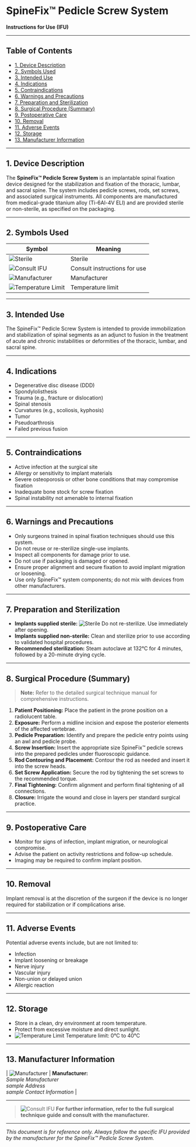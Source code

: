 # SpineFix™ Pedicle Screw System  
**Instructions for Use (IFU)**

---

## Table of Contents

- [1. Device Description](#1-device-description)
- [2. Symbols Used](#2-symbols-used)
- [3. Intended Use](#3-intended-use)
- [4. Indications](#4-indications)
- [5. Contraindications](#5-contraindications)
- [6. Warnings and Precautions](#6-warnings-and-precautions)
- [7. Preparation and Sterilization](#7-preparation-and-sterilization)
- [8. Surgical Procedure (Summary)](#8-surgical-procedure-summary)
- [9. Postoperative Care](#9-postoperative-care)
- [10. Removal](#10-removal)
- [11. Adverse Events](#11-adverse-events)
- [12. Storage](#12-storage)
- [13. Manufacturer Information](#13-manufacturer-information)

---

## 1. Device Description

The **SpineFix™ Pedicle Screw System** is an implantable spinal fixation device designed for the stabilization and fixation of the thoracic, lumbar, and sacral spine. The system includes pedicle screws, rods, set screws, and associated surgical instruments. All components are manufactured from medical-grade titanium alloy (Ti-6Al-4V ELI) and are provided sterile or non-sterile, as specified on the packaging.

---

## 2. Symbols Used

| Symbol | Meaning                        |
|--------|--------------------------------|
| ![Sterile](https://img.icons8.com/ios-filled/24/000000/sterilization.png) | Sterile |
| ![Consult IFU](https://img.icons8.com/ios-filled/24/000000/information.png) | Consult instructions for use |
| ![Manufacturer](https://img.icons8.com/ios-filled/24/000000/factory.png) | Manufacturer |
| ![Temperature Limit](https://img.icons8.com/ios-filled/24/000000/temperature.png) | Temperature limit |

---

## 3. Intended Use

The SpineFix™ Pedicle Screw System is intended to provide immobilization and stabilization of spinal segments as an adjunct to fusion in the treatment of acute and chronic instabilities or deformities of the thoracic, lumbar, and sacral spine.

---

## 4. Indications

- Degenerative disc disease (DDD)
- Spondylolisthesis
- Trauma (e.g., fracture or dislocation)
- Spinal stenosis
- Curvatures (e.g., scoliosis, kyphosis)
- Tumor
- Pseudoarthrosis
- Failed previous fusion

---

## 5. Contraindications

- Active infection at the surgical site
- Allergy or sensitivity to implant materials
- Severe osteoporosis or other bone conditions that may compromise fixation
- Inadequate bone stock for screw fixation
- Spinal instability not amenable to internal fixation

---

## 6. Warnings and Precautions

- Only surgeons trained in spinal fixation techniques should use this system.
- Do not reuse or re-sterilize single-use implants.
- Inspect all components for damage prior to use.
- Do not use if packaging is damaged or opened.
- Ensure proper alignment and secure fixation to avoid implant migration or loosening.
- Use only SpineFix™ system components; do not mix with devices from other manufacturers.

---

## 7. Preparation and Sterilization

- **Implants supplied sterile:** ![Sterile](https://img.icons8.com/ios-filled/24/000000/sterilization.png) Do not re-sterilize. Use immediately after opening.
- **Implants supplied non-sterile:** Clean and sterilize prior to use according to validated hospital procedures.
- **Recommended sterilization:** Steam autoclave at 132°C for 4 minutes, followed by a 20-minute drying cycle.

---

## 8. Surgical Procedure (Summary)

> **Note:** Refer to the detailed surgical technique manual for comprehensive instructions.

1. **Patient Positioning:** Place the patient in the prone position on a radiolucent table.
2. **Exposure:** Perform a midline incision and expose the posterior elements of the affected vertebrae.
3. **Pedicle Preparation:** Identify and prepare the pedicle entry points using an awl and pedicle probe.
4. **Screw Insertion:** Insert the appropriate size SpineFix™ pedicle screws into the prepared pedicles under fluoroscopic guidance.
5. **Rod Contouring and Placement:** Contour the rod as needed and insert it into the screw heads.
6. **Set Screw Application:** Secure the rod by tightening the set screws to the recommended torque.
7. **Final Tightening:** Confirm alignment and perform final tightening of all connections.
8. **Closure:** Irrigate the wound and close in layers per standard surgical practice.

---

## 9. Postoperative Care

- Monitor for signs of infection, implant migration, or neurological compromise.
- Advise the patient on activity restrictions and follow-up schedule.
- Imaging may be required to confirm implant position.

---

## 10. Removal

Implant removal is at the discretion of the surgeon if the device is no longer required for stabilization or if complications arise.

---

## 11. Adverse Events

Potential adverse events include, but are not limited to:

- Infection
- Implant loosening or breakage
- Nerve injury
- Vascular injury
- Non-union or delayed union
- Allergic reaction

---

## 12. Storage

- Store in a clean, dry environment at room temperature.
- Protect from excessive moisture and direct sunlight.
- ![Temperature Limit](https://img.icons8.com/ios-filled/24/000000/temperature.png) Temperature limit: 0°C to 40°C

---

## 13. Manufacturer Information

| ![Manufacturer](https://img.icons8.com/ios-filled/24/000000/factory.png) | **Manufacturer:**<br>*Sample Manufacturer*<br>*sample Address*<br>*sample Contact Information* |

---

> ![Consult IFU](https://img.icons8.com/ios-filled/24/000000/information.png) **For further information, refer to the full surgical technique guide and consult with the manufacturer.**

---

*This document is for reference only. Always follow the specific IFU provided by the manufacturer for the SpineFix™ Pedicle Screw System.*
